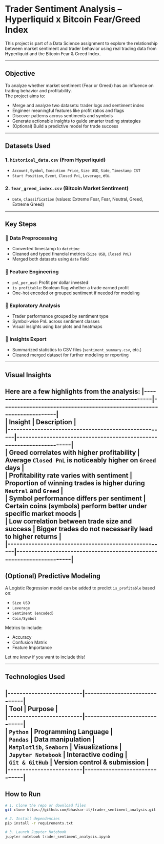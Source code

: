 # Trader Sentiment Analysis – Hyperliquid x Bitcoin Fear/Greed Index

This project is part of a Data Science assignment to explore the relationship between market sentiment and trader behavior using real trading data from Hyperliquid and the Bitcoin Fear & Greed Index.<br>

---

## Objective

To analyze whether market sentiment (Fear or Greed) has an influence on trading behavior and profitability.  
The project aims to:<br>

- Merge and analyze two datasets: trader logs and sentiment index
- Engineer meaningful features like profit ratios and flags
- Discover patterns across sentiments and symbols
- Generate actionable insights to guide smarter trading strategies
- (Optional) Build a predictive model for trade success

---

## Datasets Used

### 1. `historical_data.csv` (From Hyperliquid)
- `Account`, `Symbol`, `Execution Price`, `Size USD`, `Side`, `Timestamp IST`
- `Start Position`, `Event`, `Closed PnL`, `Leverage`, etc.

### 2. `fear_greed_index.csv` (Bitcoin Market Sentiment)
- `Date`, `Classification` (values: Extreme Fear, Fear, Neutral, Greed, Extreme Greed)

---

##  Key Steps

### 🔹 Data Preprocessing
- Converted timestamp to `datetime`
- Cleaned and typed financial metrics (`Size USD`, `Closed PnL`)
- Merged both datasets using `date` field

### 🔹 Feature Engineering
- `pnl_per_usd`: Profit per dollar invested
- `is_profitable`: Boolean flag whether a trade earned profit
- One-hot encoded or grouped sentiment if needed for modeling

### 🔹 Exploratory Analysis
- Trader performance grouped by sentiment type
- Symbol-wise PnL across sentiment classes
- Visual insights using bar plots and heatmaps

### 🔹 Insights Export
- Summarized statistics to CSV files (`sentiment_summary.csv`, etc.)
- Cleaned merged dataset for further modeling or reporting<br>

---

## Visual Insights

Here are a few highlights from the analysis:
|-----------------------------------------------------|---------------------------------------------------------------------|<br>
|                       Insight                       | Description                                                         |<br>
|-----------------------------------------------------|---------------------------------------------------------------------|<br>
|  Greed correlates with higher profitability         | Average `Closed PnL` is noticeably higher on `Greed` days           |<br>
|  Profitability rate varies with sentiment           | Proportion of winning trades is higher during `Neutral` and `Greed` |<br>
|  Symbol performance differs per sentiment           | Certain coins (symbols) perform better under specific market moods  |<br>
|  Low correlation between trade size and success     | Bigger trades do not necessarily lead to higher returns             |<br>
|-----------------------------------------------------|---------------------------------------------------------------------|<br>
---

## (Optional) Predictive Modeling

A Logistic Regression model can be added to predict `is_profitable` based on:
- `Size USD`
- `Leverage`
- `Sentiment (encoded)`
- `Coin/Symbol`

Metrics to include:
- Accuracy
- Confusion Matrix
- Feature Importance

Let me know if you want to include this!

---

## Technologies Used

|-------------------------|------------------------------|<br>
|          Tool           |         Purpose              |<br>
|-------------------------|------------------------------|<br>
| `Python`                | Programming Language         |<br>
| `Pandas`                | Data manipulation            |<br>
| `Matplotlib`, `Seaborn` | Visualizations               |<br>
| `Jupyter Notebook`      | Interactive coding           |<br>
| `Git & GitHub`          | Version control & submission |<br>
|-------------------------|------------------------------|<br>
---

## How to Run

```bash
# 1. Clone the repo or download files
git clone https://github.com/bhaskar-it/trader_sentiment_analysis.git

# 2. Install dependencies
pip install -r requirements.txt

# 3. Launch Jupyter Notebook
jupyter notebook trader_sentiment_analysis.ipynb
